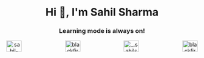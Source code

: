<h1 align="center">Hi 👋, I'm Sahil Sharma</h1>
<h3 align="center">Learning mode is always on!</h3>

<div align="center" style="display: flex;justify-content: space-between;align-items: center;">
<a href="https://linkedin.com/in/sahil-sharma1912" target="blank"><img align="center" src="https://raw.githubusercontent.com/rahuldkjain/github-profile-readme-generator/master/src/images/icons/Social/linked-in-alt.svg" alt="sahil-sharma1912" height="30" width="40" /></a>
<a href="https://stackoverflow.com/users/12896358/sahil-sharma" target="blank"><img align="center" src="https://raw.githubusercontent.com/rahuldkjain/github-profile-readme-generator/master/src/images/icons/Social/stack-overflow.svg" alt="blackfire7" height="30" width="40" /></a>
<a href="https://instagram.com/_.sahilsharma._" target="blank"><img align="center" src="https://raw.githubusercontent.com/rahuldkjain/github-profile-readme-generator/master/src/images/icons/Social/instagram.svg" alt="_.sahilsharma._" height="30" width="40" /></a>
<a href="https://www.leetcode.com/blackfire7" target="blank"><img align="center" src="https://raw.githubusercontent.com/rahuldkjain/github-profile-readme-generator/master/src/images/icons/Social/leet-code.svg" alt="blackfire7" height="30" width="40" /></a>
</div>
